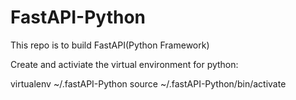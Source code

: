 # FastAPI-Python
This repo is to build FastAPI(Python Framework)

Create and activiate the virtual environment for python:

virtualenv ~/.fastAPI-Python
source ~/.fastAPI-Python/bin/activate

